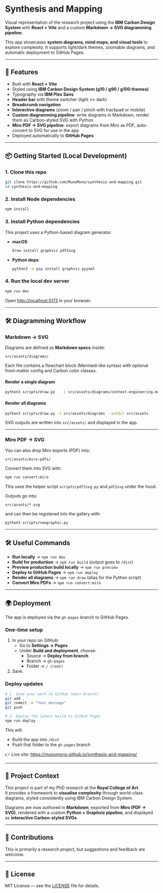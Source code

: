 # Synthesis and Mapping

Visual representation of the research project using the **IBM Carbon Design System** with **React + Vite** and a custom **Markdown → SVG diagramming pipeline**.

This app showcases **system diagrams, mind maps, and visual tools** to explore complexity. It supports light/dark themes, zoomable diagrams, and automatic deployment to GitHub Pages.

---

## 🚀 Features

- Built with **React + Vite**
- Styled using **IBM Carbon Design System (g10 / g90 / g100 themes)**
- Typography via **IBM Plex Sans**
- **Header bar** with theme switcher (light ↔ dark)
- **Breadcrumb navigation**
- **Interactive diagrams** (zoom / pan / pinch with trackpad or mobile)
- **Custom diagramming pipeline**: write diagrams in Markdown, render them as Carbon-styled SVG with Python
- **Miro PDF → SVG pipeline**: export diagrams from Miro as PDF, auto-convert to SVG for use in the app
- Deployed automatically to **GitHub Pages**

---

## 📦 Getting Started (Local Development)

### 1. Clone this repo

```bash
git clone https://github.com/MunoMono/synthesis-and-mapping.git
cd synthesis-and-mapping
```

### 2. Install Node dependencies

```bash
npm install
```

### 3. Install Python dependencies

This project uses a Python-based diagram generator.

- **macOS**:
  ```bash
  brew install graphviz pdf2svg
  ```

- **Python deps**:
  ```bash
  python3 -m pip install graphviz pyyaml
  ```

### 4. Run the local dev server

```bash
npm run dev
```

Open <http://localhost:5173> in your browser.

---

## 🛠 Diagramming Workflow

### Markdown → SVG

Diagrams are defined as **Markdown specs** inside:

```
src/assets/diagrams/
```

Each file contains a flowchart block (Mermaid-like syntax) with optional front-matter config and Carbon color classes.

#### Render a single diagram

```bash
python3 scripts/draw.py   -i src/assets/diagrams/context-engineering.md   -o src/assets/context-engineering.svg
```

#### Render all diagrams

```bash
python3 scripts/draw.py -i src/assets/diagrams --outdir src/assets
```

SVG outputs are written into `src/assets/` and displayed in the app.

---

### Miro PDF → SVG

You can also drop Miro exports (PDF) into:

```
src/assets/miro-pdfs/
```

Convert them into SVG with:

```bash
npm run convert:miro
```

This uses the helper script `scripts/pdf2svg.py` and `pdf2svg` under the hood.

Outputs go into:

```
src/assets/*.svg
```

and can then be registered into the gallery with:

```bash
python3 scripts/newgraphic.py
```

---

## 🛠 Useful Commands

- **Run locally** → `npm run dev`  
- **Build for production** → `npm run build` (output goes to `/dist`)  
- **Preview production build locally** → `npm run preview`  
- **Deploy to GitHub Pages** → `npm run deploy`  
- **Render all diagrams** → `npm run draw` (alias for the Python script)  
- **Convert Miro PDFs** → `npm run convert:miro`  

---

## 🌍 Deployment

The app is deployed via the `gh-pages` branch to GitHub Pages.

### One-time setup

1. In your repo on GitHub:  
   - Go to **Settings → Pages**  
   - Under **Build and deployment**, choose:  
     - Source → **Deploy from branch**  
     - Branch → `gh-pages`  
     - Folder → `/ (root)`  
2. Save.

### Deploy updates

```bash
# 1. Save your work to GitHub (main branch)
git add .
git commit -m "Your message"
git push

# 2. Deploy the latest build to GitHub Pages
npm run deploy
```

This will:  
- Build the app into `/dist`  
- Push that folder to the `gh-pages` branch  

👉 Live site: <https://munomono.github.io/synthesis-and-mapping/>

---

## 📖 Project Context

This project is part of my PhD research at the **Royal College of Art**.  
It provides a framework to **visualise complexity** through world-class diagrams, styled consistently using IBM Carbon Design System.

Diagrams are now authored in **Markdown**, exported from **Miro (PDF → SVG)**, rendered with a custom **Python + Graphviz pipeline**, and displayed as **interactive Carbon-styled SVGs**.

---

## 🤝 Contributions

This is primarily a research project, but suggestions and feedback are welcome.

---

## 📜 License

MIT License — see the [LICENSE](LICENSE) file for details.
